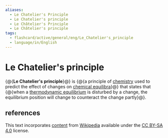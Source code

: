 ```yaml
---
aliases:
  - Le Chatelier's Principle
  - Le Chatelier's principle
  - Le Châtelier's Principle
  - Le Châtelier's principle
tags:
  - flashcard/active/general/eng/Le_Chatelier's_principle
  - language/in/English
---
```


# Le Chatelier's principle

{@{__Le Chatelier's principle__}@} is {@{a principle of [chemistry](chemistry.md) used to predict the effect of changes on [chemical equilibra](chemical%20equilibrium.md)}@} that states that {@{when a [thermodynamic equilibrium](thermodynamic%20equilibrium.md) is disturbed by a change, the equilibrium position will change to counteract the change partly}@}. <!--SR:!2026-06-27,273,330!2026-07-25,292,330!2026-06-27,273,330-->

## references

This text incorporates [content](https://en.wikipedia.org/wiki/Le_Chatelier's_principle) from [Wikipedia](Wikipedia.md) available under the [CC BY-SA 4.0](https://creativecommons.org/licenses/by-sa/4.0/) license.
